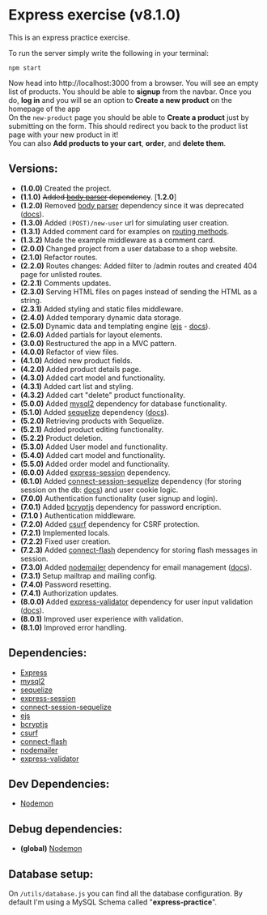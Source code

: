 # Express exercise (v8.1.0)
This is an express practice exercise.

To run the server simply write the following in your terminal:

    npm start

Now head into http://localhost:3000 from a browser. You will see an empty list of products. You should be able to **signup** from the navbar. Once you do, **log in** and you will se an option to **Create a new product** on the homepage of the app\
On the `new-product` page you should be able to **Create a product** just by submitting on the form. This should redirect you back to the product list page with your new product in it!\
You can also **Add products to your cart**, **order**, and **delete them**.

## Versions:
* **(1.0.0)** Created the project.
* **(1.1.0)** ~~Added [body parser](https://www.npmjs.com/package/body-parser) dependency~~. [**1.2.0**]
* **(1.2.0)** Removed [body parser](https://www.npmjs.com/package/body-parser) dependency since it was deprecated ([docs](http://expressjs.com/en/5x/api.html#express.urlencoded)).
* **(1.3.0)** Added `(POST)/new-user` url for simulating user creation.
* **(1.3.1)** Added comment card for examples on [routing methods](https://expressjs.com/en/api.html#routing-methods).
* **(1.3.2)** Made the example middleware as a comment card.
* **(2.0.0)** Changed project from a user database to a shop website.
* **(2.1.0)** Refactor routes.
* **(2.2.0)** Routes changes: Added filter to /admin routes and created 404 page for unlisted routes.
* **(2.2.1)** Comments updates.
* **(2.3.0)** Serving HTML files on pages instead of sending the HTML as a string.
* **(2.3.1)** Added styling and static files middleware.
* **(2.4.0)** Added temporary dynamic data storage.
* **(2.5.0)** Dynamic data and templating engine ([ejs](https://www.npmjs.com/package/ejs) - [docs](https://ejs.co/#docs)).
* **(2.6.0)** Added partials for layout elements.
* **(3.0.0)** Restructured the app in a MVC pattern.
* **(4.0.0)** Refactor of view files.
* **(4.1.0)** Added new product fields.
* **(4.2.0)** Added product details page.
* **(4.3.0)** Added cart model and functionality.
* **(4.3.1)** Added cart list and styling.
* **(4.3.2)** Added cart "delete" product functionality.
* **(5.0.0)** Added [mysql2](https://www.npmjs.com/package/mysql2) dependency for database functionality.
* **(5.1.0)** Added [sequelize](https://www.npmjs.com/package/sequelize) dependency ([docs](https://sequelize.org/master/)).
* **(5.2.0)** Retrieving products with Sequelize.
* **(5.2.1)** Added product editing functionality.
* **(5.2.2)** Product deletion.
* **(5.3.0)** Added User model and functionality.
* **(5.4.0)** Added cart model and functionality.
* **(5.5.0)** Added order model and functionality.
* **(6.0.0)** Added [express-session](https://www.npmjs.com/package/express-session) dependency.
* **(6.1.0)** Added [connect-session-sequelize](https://www.npmjs.com/package/connect-session-sequelize) dependency (for storing session on the db: [docs](https://github.com/expressjs/session)) and user cookie logic.
* **(7.0.0)** Authentication functionality (user signup and login).
* **(7.0.1)** Added [bcryptjs](https://www.npmjs.com/package/bcryptjs) dependency for password encription.
* **(7.1.0 )** Authentication middleware.
* **(7.2.0)** Added [csurf](https://www.npmjs.com/package/csurf) dependency for CSRF protection.
* **(7.2.1)** Implemented locals.
* **(7.2.2)** Fixed user creation.
* **(7.2.3)** Added [connect-flash](https://www.npmjs.com/package/connect-flash) dependency for storing flash messages in session.
* **(7.3.0)** Added [nodemailer](https://www.npmjs.com/package/nodemailer) dependency for email management ([docs](https://nodemailer.com/usage/)).
* **(7.3.1)** Setup mailtrap and mailing config.
* **(7.4.0)** Password resetting.
* **(7.4.1)** Authorization updates.
* **(8.0.0)** Added [express-validator](https://www.npmjs.com/package/express-validator) dependency for user input validation ([docs](https://express-validator.github.io/docs/)).
* **(8.0.1)** Improved user experience with validation.
* **(8.1.0)** Improved error handling.

## Dependencies:
* [Express](https://www.npmjs.com/package/express)
* [mysql2](https://www.npmjs.com/package/mysql2)
* [sequelize](https://www.npmjs.com/package/sequelize) 
* [express-session](https://www.npmjs.com/package/express-session)
* [connect-session-sequelize](https://www.npmjs.com/package/connect-session-sequelize)
* [ejs](https://www.npmjs.com/package/ejs)
* [bcryptjs](https://www.npmjs.com/package/bcryptjs)
* [csurf](https://www.npmjs.com/package/csurf)
* [connect-flash](https://www.npmjs.com/package/connect-flash)
* [nodemailer](https://www.npmjs.com/package/nodemailer)
* [express-validator](https://www.npmjs.com/package/express-validator)
## Dev Dependencies:
* [Nodemon](https://www.npmjs.com/package/nodemon)

## Debug dependencies:
* **(global)** [Nodemon](https://www.npmjs.com/package/nodemon)

## Database setup:
On `/utils/database.js` you can find all the database configuration. By default I'm using a MySQL Schema called "**express-practice**".
